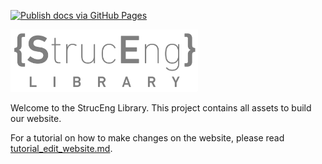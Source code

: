 [![Publish docs via GitHub Pages](https://github.com/StrucEng-Library-kfmresearch/strucenglib-website/actions/workflows/deploy.yml/badge.svg)](https://github.com/StrucEng-Library-kfmresearch/strucenglib-website/actions/workflows/deploy.yml)

<img src="docs/assets/logo.transparent.png" width="300">

Welcome to the StrucEng Library. This project contains all assets to build our website.


For a tutorial on how to make changes on the website, please read [tutorial_edit_website.md](./tutorial_edit_website.md).
